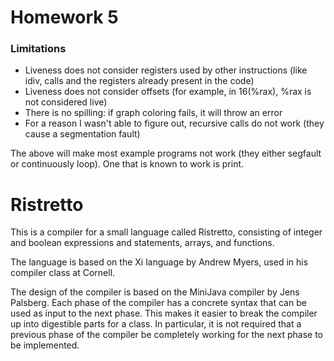 # Homework 5

### Limitations

- Liveness does not consider registers used by other instructions (like idiv,
  calls and the registers already present in the code)
- Liveness does not consider offsets (for example, in 16(%rax), %rax is not 
  considered live)
- There is no spilling: if graph coloring fails, it will throw an error
- For a reason I wasn't able to figure out, recursive calls do not work 
  (they cause a segmentation fault)

The above will make most example programs not work (they either segfault or 
continuously loop). One that is known to work is print.

# Ristretto

This is a compiler for a small language called Ristretto, consisting of integer
and boolean expressions and statements, arrays, and functions.

The language is based on the Xi language by Andrew Myers,
used in his compiler class at Cornell.

The design of the compiler is based on the MiniJava compiler
by Jens Palsberg. Each phase of the compiler has a concrete syntax
that can be used as input to the next phase. This makes it easier
to break the compiler up into digestible parts for a class.
In particular, it is not required that a previous phase of the compiler
be completely working for the next phase to be implemented.
